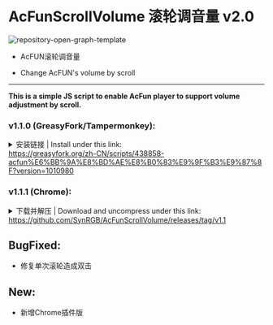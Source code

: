 # AcFunScrollVolume 滚轮调音量 v2.0

![repository-open-graph-template](https://i.postimg.cc/2Sx21GkW/repository-open-graph-template.png)

- AcFUN滚轮调音量

- Change AcFUN's volume by scroll

****

**This is a simple JS script to enable AcFun player to support volume adjustment by scroll.**  

### v1.1.0 (GreasyFork/Tampermonkey):

<details>
<summary>安装链接 | Install under this link: </br><a href='https://greasyfork.org/zh-CN/scripts/438858-acfun%E6%BB%9A%E8%BD%AE%E8%B0%83%E9%9F%B3%E9%87%8F?version=1010980' target='_blank' class='url'>https://greasyfork.org/zh-CN/scripts/438858-acfun%E6%BB%9A%E8%BD%AE%E8%B0%83%E9%9F%B3%E9%87%8F?version=1010980</a></summary>
<pre><code class='language-javascript' lang='javascript'>// ==UserScript==
// @name         AcFun滚轮调音量
// @namespace   GitHub@SynthesisDu
// @version      1.1.0
// @description  AcFun滚轮调音量, change AcFun&#39;s volume by scroll.
// @author       GitHub@SynthesisDu
// @include      *://www.acfun.cn/v/ac*
// @include      *://www.acfun.cn/bangumi/aa*
// @include      *://*.acfun.cn/v/ac*
// @include      *://*.acfun.cn/bangumi/aa*
// @include      *://acfun.cn/v/ac*
// @include      *://acfun.cn/bangumi/aa*
// @exclude      *://*.eggvod.cn/*
// @connect      www.acfun.cn
// @connect      *.acfun.cn
// @connect      acfun.cn
// @license      Mozilla Public License 2.0
// @grant        GM_xmlhttpRequest
// @grant        GM_log
// @grant        unsafeWindow
// @homepageURL       https://github.com/SynRGB/AcFunScrollVolume
// @contributionURL   https://github.com/SynRGB/AcFunScrollVolume
// @updateURL         https://github.com/SynRGB/AcFunScrollVolume/releases/new
// ==/UserScript==
// 防止和Chrome插件版本冲突
if (typeof duplicateScriptRecognition_GitHubSynthesisDu_AcFunScrollVolume == &quot;undefined&quot;) {
    let duplicateScriptRecognition_GitHubSynthesisDu_AcFunScrollVolume = &quot;1.1.0&quot;;
    // 模拟键盘, keyCode为键值
    function pressKey (keyCode) {
        let event = document.createEvent(&quot;HTMLEvents&quot;);
        event.initEvent(&quot;keydown&quot;, true, false);
        event.keyCode = keyCode;
        document.dispatchEvent(event);
    }
    // 一次滚轮滚动会触发两次按键, 用此变量做修正
    let count_amend_singleScrollTriggeredTwoTimes = 0;
    // 待界面加载完成
    window.onload = () =&gt; {
        // 当滚动滚轮, 模拟按下↑↓
        let scroll = function (e) {
            e = e || window.event;
            // 仅在全屏时生效
            if (document.querySelector(&#39;[data-bind-attr=&quot;screen&quot;]&#39;) !== null) {
                // 一次滚轮滚动会触发两次按键, 用此变量做修正
                if (count_amend_singleScrollTriggeredTwoTimes === 0) {
                    // 一次滚轮滚动会触发两次按键, 用此变量做修正
                    count_amend_singleScrollTriggeredTwoTimes = 1;
                    // Chrome
                    if (e.wheelDelta) {
                        // 向上滚动
                        if (e.wheelDelta &gt; 0) {pressKey(38);}
                        // 向下滚动
                        if (e.wheelDelta &lt; 0) {pressKey(40);}
                        // Firefox
                    } else if (e.detail) {
                        // 向上滚动
                        if (e.detail &gt; 0) {pressKey(38);}
                        // 向下滚动
                        if (e.detail &lt; 0) {pressKey(40);}
                    }
                } else {
                    // 一次滚轮滚动会触发两次按键, 用此变量做修正
                    count_amend_singleScrollTriggeredTwoTimes = 0;
                }
            }
        };
        // 给页面绑定滑轮滚动事件 - Firefox
        if (document.addEventListener) {
            document.addEventListener(&#39;DOMMouseScroll&#39;, scroll, false);
        }
        // 给页面绑定滑轮滚动事件 - Chrome, IE
        window.onmousewheel = document.onmousewheel = scroll;
    };
    console.log(&quot;JS script AcFUNScrollVolume (AcFUN滚轮调音量) loaded, version &quot; + duplicateScriptRecognition_GitHubSynthesisDu_AcFunScrollVolume + &quot;. See more details at https://github.com/SynRGB/AcFunScrollVolume&quot;);
}
</code></pre>
</details>

### v1.1.1 (Chrome):

<details>
<summary>下载并解压 | Download and uncompress under this link: </br><a href='https://github.com/SynRGB/AcFunScrollVolume/releases/tag/v1.1' target='_blank' class='url'>https://github.com/SynRGB/AcFunScrollVolume/releases/tag/v1.1</a></summary>
<pre><code class='language-javascript' lang='json'>{
  "manifest_version": 2,
  "name": "AcFun滚轮调音量",
  "version": "1.1.1",
  "description": "AcFun滚轮调音量, change AcFUN's volume by scroll.",
  "author": "GitHub@SynthesisDu",
  "icons": {
    "16": "ico/16.png",
    "32": "ico/32.png",
    "48": "ico/48.png",
    "64": "ico/64.png",
    "128": "ico/128.png",
    "256": "ico/256.png"
  },
  "browser_action": {
    "default_icon": {
      "16": "ico/16.png",
      "32": "ico/32.png",
      "48": "ico/48.png",
      "64": "ico/64.png",
      "128": "ico/128.png",
      "256": "ico/256.png"
    },
    "default_title": "AcFun滚轮调音量"
  },
  "content_scripts": [
    {
      "matches": [
        "*://www.acfun.cn/v/ac*",
        "*://www.acfun.cn/bangumi/aa*",
        "*://acfun.cn/v/ac*",
        "*://acfun.cn/bangumi/aa*",
        "*://*.acfun.cn/v/ac*",
        "*://*.acfun.cn/bangumi/aa*"
      ],
      "js": ["main.js"],
      "run_at": "document_end"
    }
  ],
  "permissions": [
    "tabs",
    "activeTab",
    "webRequest",
    "webRequestBlocking",
    "*://www.acfun.cn/v/ac*",
    "*://www.acfun.cn/bangumi/aa*",
    "*://acfun.cn/v/ac*",
    "*://acfun.cn/bangumi/aa*",
    "*://*.acfun.cn/v/ac*",
    "*://*.acfun.cn/bangumi/aa*"
  ],
  "web_accessible_resources": [
    "main.js",
    "manifest.json",
    "ico/16.png",
    "ico/32.png",
    "ico/48.png",
    "ico/64.png",
    "ico/128.png",
    "ico/256.png"
  ],
  "homepage_url": "https://github.com/SynRGB/AcFunScrollVolume"
}
</code></pre>
</details>

## BugFixed:

- 修复单次滚轮造成双击

## New:

- 新增Chrome插件版
